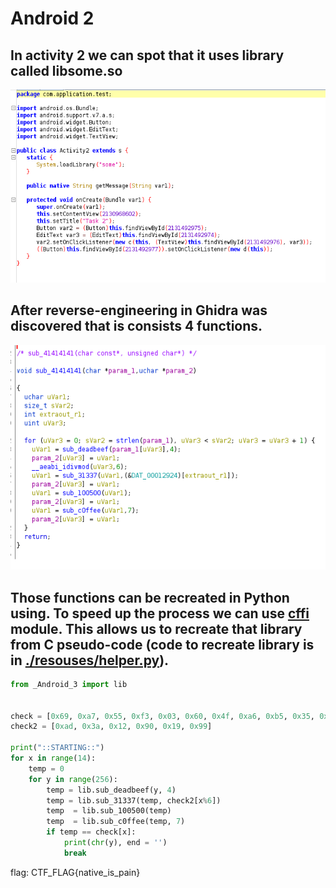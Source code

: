 # Android 2

## In activity 2 we can spot that it uses library called libsome.so
![](./images/libsome_import.png)
## After reverse-engineering in Ghidra was discovered that is consists 4 functions.
![](./images/libsome.png)
## Those functions can be recreated in Python using. To speed up the process we can use [cffi](https://cffi.readthedocs.io/en/latest/) module. This allows us to recreate that library from C pseudo-code (code to recreate library is in [./resouses/helper.py](./resources/helper.py)).

```python
from _Android_3 import lib


check = [0x69, 0xa7, 0x55, 0xf3, 0x03, 0x60, 0x4f, 0xa6, 0xb5, 0x35, 0xc3, 0xe0, 0x89, 0x46]
check2 = [0xad, 0x3a, 0x12, 0x90, 0x19, 0x99]

print("::STARTING::")
for x in range(14):
    temp = 0
    for y in range(256):
        temp = lib.sub_deadbeef(y, 4)
        temp = lib.sub_31337(temp, check2[x%6])
        temp  = lib.sub_100500(temp)
        temp  = lib.sub_c0ffee(temp, 7)
        if temp == check[x]:
            print(chr(y), end = '')
            break
```

flag: CTF_FLAG{native_is_pain}
